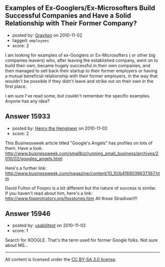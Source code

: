 ## Examples of Ex-Googlers/Ex-Microsofters Build Successful Companies and Have a Solid Relationship with Their Former Company?

- posted by: [Graviton](https://stackexchange.com/users/-1/85-graviton) on 2010-11-02
- tagged: `employees`
- score: 2

I am looking for examples of ex-Googlers or Ex-Microsofters ( or other big companies leavers) who, after leaving the established company, went on to build their own, became hugely successful in their own companies, and then managed to sell back their startup to their former employers or having a mutual beneficial relationship with their former employers, in the way that wouldn't be possible if they didn't leave and strike out on their own in the first place.

I am sure I've read some, but couldn't remember the specific examples. Anyone has any idea?


## Answer 15933

- posted by: [Henry the Hengineer](https://stackexchange.com/users/-1/1692-henry-the-hengineer) on 2010-11-02
- score: 2

This Businessweek article titled "Google's Angels" has profiles on lots of them. Have a look. http://www.businessweek.com/smallbiz/running_small_business/archives/2010/02/googles_angels.html

Here's a further link: http://www.businessweek.com/magazine/content/10_10/b4169039637367.htm


David Fulton of Foxpro is a bit different but the nature of success is similar. If you haven't read about him, here's a link: http://www.foxprohistory.org/foxstories.htm
All those Stradivari!!!


## Answer 15946

- posted by: [usabilitest](https://stackexchange.com/users/-1/3024-usabilitest) on 2010-11-02
- score: 1

Search for XOOGLE. That's the term used for former Google folks. Not sure about MS...



---

All content is licensed under the [CC BY-SA 3.0 license](https://creativecommons.org/licenses/by-sa/3.0/).
